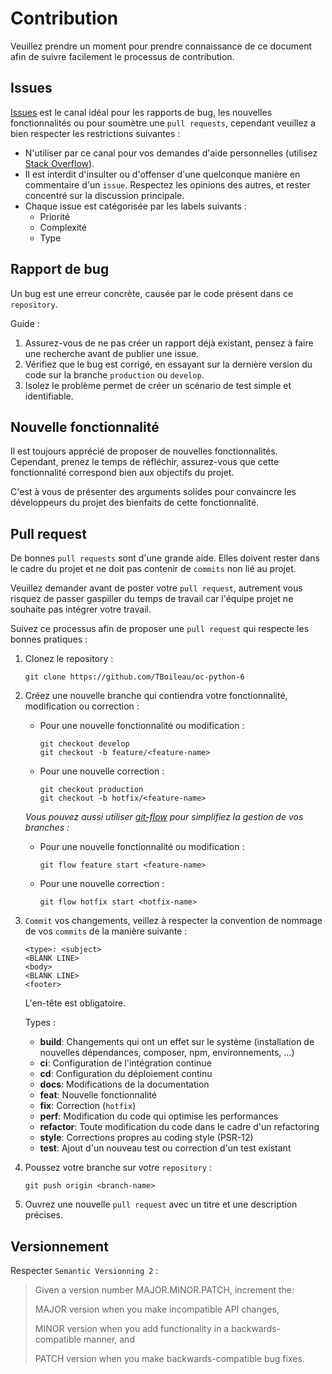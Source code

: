 # Contribution

Veuillez prendre un moment pour prendre connaissance de ce document afin de suivre facilement le processus de contribution.

## Issues
[Issues](https://github.com/TBoileau/oc-python-6/issues) est le canal idéal pour les rapports de bug, les nouvelles fonctionnalités ou pour soumètre une `pull requests`, cependant veuillez a bien respecter les restrictions suivantes :
* N'utiliser par ce canal pour vos demandes d'aide personnelles (utilisez [Stack Overflow](http://stackoverflow.com/)).
* Il est interdit d'insulter ou d'offenser d'une quelconque manière en commentaire d'un `issue`. Respectez les opinions des autres, et rester concentré sur la discussion principale.
* Chaque issue est catégorisée par les labels suivants :
   * Priorité
   * Complexité
   * Type

## Rapport de bug
Un bug est une erreur concrète, causée par le code présent dans ce `repository`.

Guide :
1. Assurez-vous de ne pas créer un rapport déjà existant, pensez à faire une recherche avant de publier une issue.
2. Vérifiez que le bug est corrigé, en essayant sur la dernière version du code sur la branche `production` ou `develop`.
3. Isolez le problème permet de créer un scénario de test simple et identifiable.

## Nouvelle fonctionnalité
Il est toujours apprécié de proposer de nouvelles fonctionnalités. Cependant, prenez le temps de réfléchir, assurez-vous que cette fonctionnalité correspond bien aux objectifs du projet.

C'est à vous de présenter des arguments solides pour convaincre les développeurs du projet des bienfaits de cette fonctionnalité.

## Pull request
De bonnes `pull requests` sont d'une grande aide. Elles doivent rester dans le cadre du projet et ne doit pas contenir de `commits` non lié au projet.

Veuillez demander avant de poster votre `pull request`, autrement vous risquez de passer gaspiller du temps de travail car l'équipe projet ne souhaite pas intégrer votre travail.

Suivez ce processus afin de proposer une `pull request` qui respecte les bonnes pratiques :
1. Clonez le repository :
    ```
    git clone https://github.com/TBoileau/oc-python-6
    ```
2. Créez une nouvelle branche qui contiendra votre fonctionnalité, modification ou correction :
    * Pour une nouvelle fonctionnalité ou modification :
        ```
        git checkout develop
        git checkout -b feature/<feature-name>
        ```
    * Pour une nouvelle correction :
        ```
        git checkout production
        git checkout -b hotfix/<feature-name>
        ```
   *Vous pouvez aussi utiliser [git-flow](https://danielkummer.github.io/git-flow-cheatsheet/index.fr_FR.html) pour simplifiez la gestion de vos branches :*
    * Pour une nouvelle fonctionnalité ou modification :
        ```
        git flow feature start <feature-name>
        ```
    * Pour une nouvelle correction :
        ```
        git flow hotfix start <hotfix-name>
        ```
3. `Commit` vos changements, veillez à respecter la convention de nommage de vos `commits` de la manière suivante :
    ```
    <type>: <subject>
    <BLANK LINE>
    <body>
    <BLANK LINE>
    <footer>
    ```
   L'en-tête est obligatoire.

   Types :
    * **build**: Changements qui ont un effet sur le système (installation de nouvelles dépendances, composer, npm, environnements, ...)
    * **ci**: Configuration de l'intégration continue
    * **cd**: Configuration du déploiement continu
    * **docs**: Modifications de la documentation
    * **feat**: Nouvelle fonctionnalité
    * **fix**: Correction (`hotfix`)
    * **perf**: Modification du code qui optimise les performances
    * **refactor**: Toute modification du code dans le cadre d'un refactoring
    * **style**: Corrections propres au coding style (PSR-12)
    * **test**: Ajout d'un nouveau test ou correction d'un test existant

5. Poussez votre branche sur votre `repository` :
    ```
    git push origin <branch-name> 
    ```
6. Ouvrez une nouvelle `pull request` avec un titre et une description précises.

## Versionnement
Respecter `Semantic Versionning 2` :
> Given a version number MAJOR.MINOR.PATCH, increment the:
>
> MAJOR version when you make incompatible API changes,
>
> MINOR version when you add functionality in a backwards-compatible manner, and
>
> PATCH version when you make backwards-compatible bug fixes.